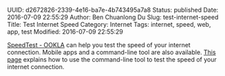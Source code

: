 UUID: d2672826-2339-4e16-ba7e-4b743495a7a8
Status: published
Date: 2016-07-09 22:55:29
Author: Ben Chuanlong Du
Slug: test-internet-speed
Title: Test Internet Speed
Category: Internet
Tags: internet, speed, web, app, test
Modified: 2016-07-09 22:55:29

[SpeedTest - OOKLA](http://www.speedtest.net/) can help you test the speed of your internet connection. 
Mobile apps and a command-line tool are also available. 
[This page](https://www.howtoforge.com/tutorial/check-internet-speed-with-speedtest-cli-on-ubuntu/)
explains how to use the command-line tool to test the speed of your internet connection.

